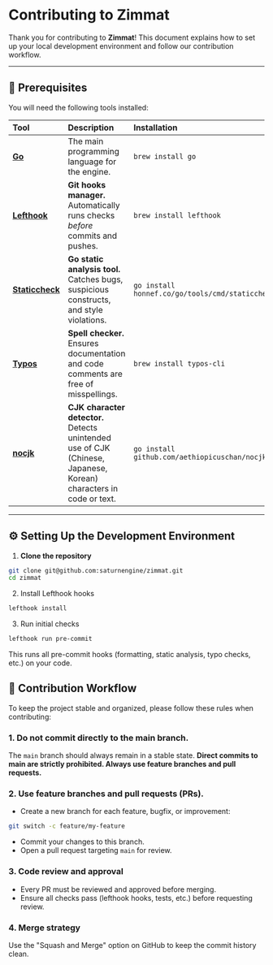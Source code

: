 # Contributing to Zimmat

Thank you for contributing to **Zimmat**!
This document explains how to set up your local development environment and follow our contribution workflow.

---

## 🧰 Prerequisites

You will need the following tools installed:

| Tool                                                     | Description                                                                                                       | Installation                                                   |
| :------------------------------------------------------- | :---------------------------------------------------------------------------------------------------------------- | :------------------------------------------------------------- |
| **[Go](https://go.dev/dl/)**                             | The main programming language for the engine.                                                                     | `brew install go`                                              |
| **[Lefthook](https://github.com/evilmartians/lefthook)** | **Git hooks manager.** Automatically runs checks _before_ commits and pushes.                                     | `brew install lefthook`                                        |
| **[Staticcheck](https://staticcheck.io/)**               | **Go static analysis tool.** Catches bugs, suspicious constructs, and style violations.                           | `go install honnef.co/go/tools/cmd/staticcheck@latest`         |
| **[Typos](https://github.com/crate-ci/typos)**           | **Spell checker.** Ensures documentation and code comments are free of misspellings.                              | `brew install typos-cli`                                       |
| **[nocjk](https://github.com/aethiopicuschan/nocjk)**    | **CJK character detector.** Detects unintended use of CJK (Chinese, Japanese, Korean) characters in code or text. | `go install github.com/aethiopicuschan/nocjk/cmd/nocjk@latest` |

---

## ⚙️ Setting Up the Development Environment

1. **Clone the repository**

```sh
git clone git@github.com:saturnengine/zimmat.git
cd zimmat
```

2. Install Lefthook hooks

```sh
lefthook install
```

3. Run initial checks

```sh
lefthook run pre-commit
```

This runs all pre-commit hooks (formatting, static analysis, typo checks, etc.) on your code.

## 🌿 Contribution Workflow

To keep the project stable and organized, please follow these rules when contributing:

### 1. Do not commit directly to the main branch.

The `main` branch should always remain in a stable state.
**Direct commits to main are strictly prohibited. Always use feature branches and pull requests.**

### 2. Use feature branches and pull requests (PRs).

- Create a new branch for each feature, bugfix, or improvement:

```sh
git switch -c feature/my-feature
```

- Commit your changes to this branch.
- Open a pull request targeting `main` for review.

### 3. Code review and approval

- Every PR must be reviewed and approved before merging.
- Ensure all checks pass (lefthook hooks, tests, etc.) before requesting review.

### 4. Merge strategy

Use the "Squash and Merge" option on GitHub to keep the commit history clean.
